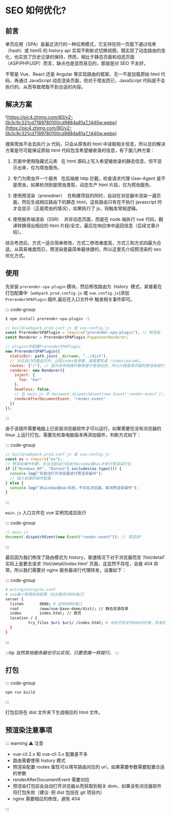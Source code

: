 # SEO 如何优化?

<article-info/>

## 前言

单页应用（SPA）是最近流行的一种应用模式，它支持在同一页面下通过哈希（hash）或 html5 的 history api 实现不刷新式切换视图，既实现了动态路由的变化，也实现了历史记录的保持，然而，相比于静态页面和动态页面（ASP/PHP/JSP）而言，缺点也是显而易见的，那就是对 SEO 不友好。

不管是 Vue、React 还是 Angular 等实现路由的框架，无一不是加载原始 html 代码，再通过 JavaScript 动态渲染页面，但对于爬虫而已，JavaScript 代码是不会执行的，从而导致爬取不到合适的内容。

## 解决方案

![https://pic4.zhimg.com/80/v2-0b3c9c321cd7189780100cd9884a81a7_1440w.webp](https://pic4.zhimg.com/80/v2-0b3c9c321cd7189780100cd9884a81a7_1440w.webp)

搜索爬虫不会去执行 js 代码，只会从原有的 html 中读取相关信息，所以总的解决方案是尽可能保证原始 html 代码包含希望被收录的信息，有下面几种方案：

1. 页面中使用隐藏式元素   在 html 源码上写入希望被收录的静态信息，但不显示出来，仅为爬虫服务。

2. 专门为爬虫开一个服务   在后端做 http 拦截，检查请求代理 User-Agent 是不是爬虫，如果检测到是爬虫类型，动态生产 html 片段，仅为爬虫服务。

3. 使用预渲染（preredner）  在构建项目的同时，自动在浏览器中渲染一遍页面，然后生成相应路由下的静态 html，这些路由只有在不执行 javascript 时才会显示（正是爬虫的情况），如果执行了 js，将触发常规逻辑。

4. 使用服务端渲染（SSR）  并非动态页面，而是在 node 端执行 vue 代码，翻译转换得出相应的 html 片段/全文，最后在响应体中返回信息（后续文章介绍）。

综合考虑后，方式一适合简单修改，方式二修改难度高，方式三和方式四最为合适。从简易难度而已，预渲染是最简单最快捷的，所以这里先介绍预渲染的 seo 优化方式。

## 使用

先安装 `prerender-spa-plugin` 模块，然后修改路由为  <imp-text-success>history</imp-text-success>  模式，紧接着在打包配置中（`webpack.prod.config.js` 或 `vue.config.js`)添加 `PrerenderSPAPlugin` 插件,最后在入口文件中 <imp-text-success>触发相关事件</imp-text-success>即可。

::: code-group

```bash [安装]
$ npm install prerender-spa-plugin -S
```

```js [使用]
// build/webpack.prod.conf.js 或 vue.config.js
const PrerenderSPAPlugin = require("prerender-spa-plugin"); // 预渲染
const Renderer = PrerenderSPAPlugin.PuppeteerRenderer;

// plugins中配置PrerenderSPAPlugin
new PrerenderSPAPlugin({
  staticDir: path.join(__dirname, "../dist"),
  // 对应自己的路由文件，比如index有参数，就需要写成 /index/param1。
  routes: ["/"], // 因为该系统操作都是基于登录后的，所以只做登录页面的预渲染就行了
  renderer: new Renderer({
    inject: {
      foo: "bar"
    },
    headless: false,
    // 在 main.js 中 document.dispatchEvent(new Event('render-event'))，两者的事件名称要对应上。
    renderAfterDocumentEvent: "render-event"
  })
});
```

:::

由于该插件需要电脑上已安装浏览器软件才可以运行，如果需要在没有浏览器的 linux 上运行打包，需要先检查电脑版本再添加插件，判断方式如下：

::: code-group

```js
// build/webpack.prod.conf.js 或 vue.config.js
const os = require("os");
// 预渲染操作判断，仅当当前运行系统为window或mac才执行预渲染打包
if (["Windows_NT", "Darwin"].includes(os.type())) {
  console.log("将自动打开浏览器进行预渲染操作");
  // 插入前面的插件配置
} else {
  console.log("非window或mac系统，不存在浏览器，取消预渲染操作");
}
```

:::

`main.js` 入口文件在 vue 实例完成后执行

::: code-group

```js
// main.js
document.dispatchEvent(new Event("render-event")); // 预渲染*
```

:::

最后因为我们修改了路由模式为 history，普通情况下对于浏览器而言 <imp-text-success>‘/list/detail’</imp-text-success> 实际上是要去请求 <imp-text-success>‘/list/detail/index.html’</imp-text-success> 页面，这显然不存在，会报 404 异常。所以我们需要对 nginx 服务器进行代理转发，设置如下：

::: code-group

```bash
# ect/nginx/nginx.conf
# vue最小管理系统配置（后台服务3000端口）
server {
  listen       8080; # 监听8080端口
  root         /www/vue-base-demo/dist/; // 静态资源目录
  index        index.html; // 首页
  location / {
          try_files $uri $uri/ /index.html; # 当找不到文件404的时候，转发的index.html上
  }
}
```

:::

:::tip
_当然其他服务器也可以实现，只要思路一样就行。_
:::

## 打包

::: code-group

```bash
npm run build
```

:::

打包后将在 dist 文件夹下生成相应的 html 文件。

## 预渲染注意事项

::: warning ⚠️ 注意

- vue-cli 2.x 和 vue-cli 3.x 配置差不多
- 路由需要使用 history 模式
- 预渲染配置 routes 属性可以填写路由对应的 url，如果需要参数需要配置合适的参数
- renderAfterDocumentEvent 需要对应
- 预渲染打包前会自动打开浏览器从而获取到相关 dom，如果没有浏览器软件将打包失败（建议· 把 dist 包括在 git 项目内）
- nginx 需要相应的修改，避免 404

:::
